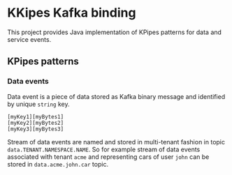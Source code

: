 # KKipes Kafka binding

This project provides Java implementation of KPipes patterns for data and service events.

## KPipes patterns

### Data events

Data event is a piece of data stored as Kafka binary message and identified by unique `string` key.

    [myKey1][myBytes1]
    [myKey2][myBytes2]    
    [myKey3][myBytes3]
    
Stream of data events are named and stored in multi-tenant fashion in topic `data.TENANT.NAMESPACE.NAME`. So for example stream of 
data events associated with tenant `acme` and representing cars of user `john` can be stored in `data.acme.john.car` topic.